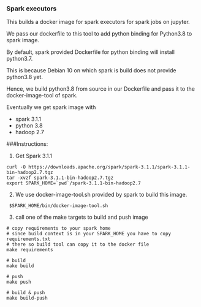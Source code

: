 ### Spark executors
This builds a docker image for spark executors for spark jobs on jupyter.

We pass our dockerfile to this tool to add python binding for Python3.8 to spark image.

By default, spark provided Dockerfile for python binding will install python3.7.

This is because Debian 10 on which spark is build does not provide python3.8 yet.

Hence, we build python3.8 from source in our Dockerfile and pass it to the docker-image-tool of spark.

Eventually we get spark image with
- spark 3.1.1
- python 3.8
- hadoop 2.7

###Instructions:
1. Get Spark 3.1.1
```shell
curl -O https://downloads.apache.org/spark/spark-3.1.1/spark-3.1.1-bin-hadoop2.7.tgz
tar -xvzf spark-3.1.1-bin-hadoop2.7.tgz 
export SPARK_HOME=`pwd`/spark-3.1.1-bin-hadoop2.7
```

2. We use docker-image-tool.sh provided by spark to build this image.
```shell
 $SPARK_HOME/bin/docker-image-tool.sh
```

3. call one of the make targets to build and push image
```shell
# copy requirements to your spark home
# since build context is in your SPARK_HOME you have to copy requirements.txt 
# there so build tool can copy it to the docker file
make requirements

# build 
make build

# push 
make push

# build & push 
make build-push
```
 
